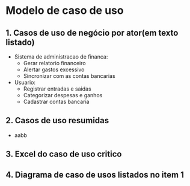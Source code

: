 # Modelo de caso de uso 
## 1. Casos de uso de negócio por ator(em texto listado)
* Sistema de administracao de financa:
  * Gerar relatorio financeiro
  * Alertar gastos excessivo
  * Sincronizar com as contas bancarias
* Usuario:
  * Registrar entradas e saidas
  * Categorizar despesas e ganhos
  * Cadastrar contas bancaria
## 2. Casos de uso resumidas 
  *  aabb
## 3. Excel do caso de uso critico
## 4. Diagrama de caso de usos listados no item 1
    
